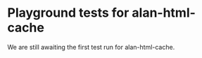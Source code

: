 # Playground tests for alan-html-cache
We are still awaiting the first test run for alan-html-cache.
